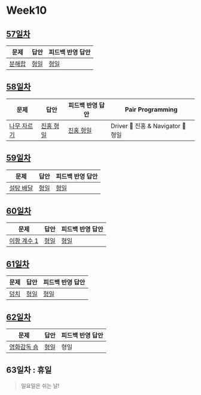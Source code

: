 # Week10

## [57일차](Day57)

| 문제                                           | 답안                        | 피드백 반영 답안               |
| ---------------------------------------------- | --------------------------- | ------------------------------ |
| [분해합](https://www.acmicpc.net/problem/2231) | [형일](Day55/bj1966_jhi.js) | [형일](Day55/bj1966_jhi_fb.js) |

## [58일차](Day58)

| 문제                                                | 답안                                | 피드백 반영 답안                       | Pair Programming                   |
| --------------------------------------------------- | ----------------------------------- | -------------------------------------- | ---------------------------------- |
| [나무 자르기](https://www.acmicpc.net/problem/2805) | [진홍 형일](Day58/bj2805_kjhjhi.js) | [진홍 형일](Day58/bj2805_kjhjhi_fb.js) | Driver 🚗 진홍 & Navigator 🧭 형일 |

## [59일차](Day59)

| 문제                                              | 답안                        | 피드백 반영 답안               |
| ------------------------------------------------- | --------------------------- | ------------------------------ |
| [설탕 배달](https://www.acmicpc.net/problem/2839) | [형일](Day59/bj2839_jhi.js) | [형일](Day59/bj2839_jhi_fb.js) |

## [60일차](Day60)

| 문제                                                 | 답안                         | 피드백 반영 답안                |
| ---------------------------------------------------- | ---------------------------- | ------------------------------- |
| [이항 계수 1](https://www.acmicpc.net/problem/11050) | [형일](Day60/bj11050_jhi.js) | [형일](Day60/bj11050_jhi_fb.js) |

## [61일차](Day61)

| 문제                                         | 답안                        | 피드백 반영 답안               |
| -------------------------------------------- | --------------------------- | ------------------------------ |
| [덩치](https://www.acmicpc.net/problem/7568) | [형일](Day61/bj7568_jhi.js) | [형일](Day61/bj7568_jhi_fb.js) |

## [62일차](Day62)

| 문제                                                | 답안                        | 피드백 반영 답안 |
| --------------------------------------------------- | --------------------------- | ---------------- |
| [영화감독 숌](https://www.acmicpc.net/problem/1436) | [형일](Day62/bj1436_jhi.js) | 형일             |

## 63일차 : 휴일

> 일요일은 쉬는 날!
